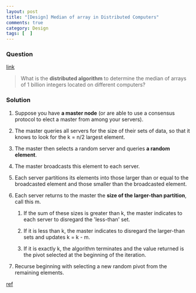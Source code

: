 ```yaml
---
layout: post
title: "[Design] Median of array in Distributed Computers"
comments: true
category: Design
tags: [  ]
---
```


### Question

[link](http://www.quora.com/Distributed-Algorithms/What-is-the-distributed-algorithm-to-determine-the-median-of-arrays-of-integers-located-on-different-computers)

> What is the __distributed algorithm__ to determine the median of arrays of 1 billion integers located on different computers?

### Solution

1. Suppose you have __a master node__ (or are able to use a consensus protocol to elect a master from among your servers).

1. The master queries all servers for the size of their sets of data, so that it knows to look for the k = n/2 largest element.

1. The master then selects a random server and queries __a random element__. 

1. The master broadcasts this element to each server. 

1. Each server partitions its elements into those larger than or equal to the broadcasted element and those smaller than the broadcasted element.

1. Each server returns to the master the __size of the larger-than partition__, call this m. 

    1. If the sum of these sizes is greater than k, the master indicates to each server to disregard the 'less-than' set. 
    
    1. If it is less than k, the master indicates to disregard the larger-than sets and updates k = k - m.  
    
    1. If it is exactly k, the algorithm terminates and the value returned is the pivot selected at the beginning of the iteration.

1. Recurse beginning with selecting a new random pivot from the remaining elements.

[ref](http://qr.ae/k2DcS)
